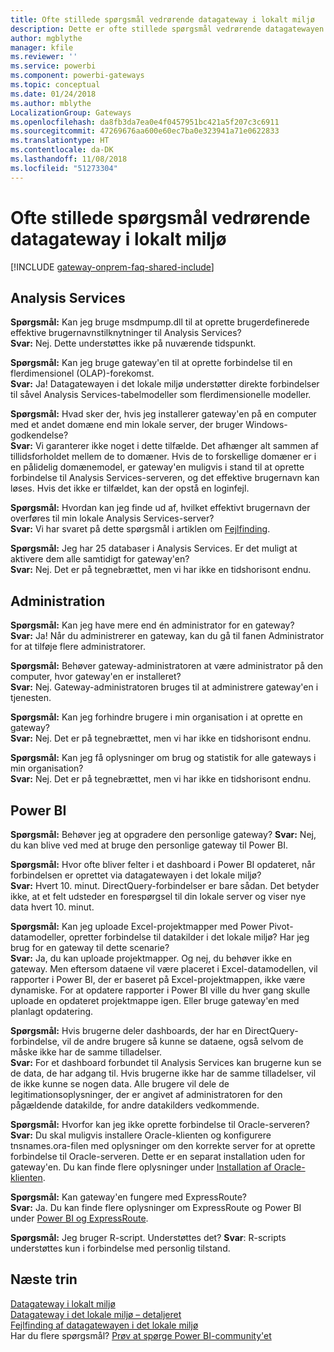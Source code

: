 ```yaml
---
title: Ofte stillede spørgsmål vedrørende datagateway i lokalt miljø
description: Dette er ofte stillede spørgsmål vedrørende datagatewayen i det lokale miljø. Her samler vi ofte stillede spørgsmål vedrørende gateway'en på ét sted.
author: mgblythe
manager: kfile
ms.reviewer: ''
ms.service: powerbi
ms.component: powerbi-gateways
ms.topic: conceptual
ms.date: 01/24/2018
ms.author: mblythe
LocalizationGroup: Gateways
ms.openlocfilehash: da8fb3da7ea0e4f0457951bc421a5f207c3c6911
ms.sourcegitcommit: 47269676aa600e60ec7ba0e323941a71e0622833
ms.translationtype: HT
ms.contentlocale: da-DK
ms.lasthandoff: 11/08/2018
ms.locfileid: "51273304"
---
```

# <a name="on-premises-data-gateway-faq"></a>Ofte stillede spørgsmål vedrørende datagateway i lokalt miljø
<!-- Shared FAQ shared Include -->
[!INCLUDE [gateway-onprem-faq-shared-include](./includes/gateway-onprem-faq-shared-include.md)]

## <a name="analysis-services"></a>Analysis Services
**Spørgsmål:** Kan jeg bruge msdmpump.dll til at oprette brugerdefinerede effektive brugernavnstilknytninger til Analysis Services?  
**Svar:** Nej. Dette understøttes ikke på nuværende tidspunkt.

**Spørgsmål:** Kan jeg bruge gateway'en til at oprette forbindelse til en flerdimensionel (OLAP)-forekomst.  
**Svar:** Ja! Datagatewayen i det lokale miljø understøtter direkte forbindelser til såvel Analysis Services-tabelmodeller som flerdimensionelle modeller.

**Spørgsmål:** Hvad sker der, hvis jeg installerer gateway'en på en computer med et andet domæne end min lokale server, der bruger Windows-godkendelse?  
**Svar:** Vi garanterer ikke noget i dette tilfælde. Det afhænger alt sammen af tillidsforholdet mellem de to domæner. Hvis de to forskellige domæner er i en pålidelig domænemodel, er gateway'en muligvis i stand til at oprette forbindelse til Analysis Services-serveren, og det effektive brugernavn kan løses. Hvis det ikke er tilfældet, kan der opstå en loginfejl.

**Spørgsmål:** Hvordan kan jeg finde ud af, hvilket effektivt brugernavn der overføres til min lokale Analysis Services-server?  
**Svar:** Vi har svaret på dette spørgsmål i artiklen om [Fejlfinding](service-gateway-onprem-tshoot.md).

**Spørgsmål:** Jeg har 25 databaser i Analysis Services. Er det muligt at aktivere dem alle samtidigt for gateway'en?  
**Svar:** Nej. Det er på tegnebrættet, men vi har ikke en tidshorisont endnu.

## <a name="administration"></a>Administration
**Spørgsmål:** Kan jeg have mere end én administrator for en gateway?  
**Svar:** Ja! Når du administrerer en gateway, kan du gå til fanen Administrator for at tilføje flere administratorer.

**Spørgsmål:** Behøver gateway-administratoren at være administrator på den computer, hvor gateway'en er installeret?  
**Svar:** Nej. Gateway-administratoren bruges til at administrere gateway'en i tjenesten.

**Spørgsmål:** Kan jeg forhindre brugere i min organisation i at oprette en gateway?  
**Svar:** Nej. Det er på tegnebrættet, men vi har ikke en tidshorisont endnu.

**Spørgsmål:** Kan jeg få oplysninger om brug og statistik for alle gateways i min organisation?  
**Svar:** Nej. Det er på tegnebrættet, men vi har ikke en tidshorisont endnu.

## <a name="power-bi"></a>Power BI
**Spørgsmål:** Behøver jeg at opgradere den personlige gateway?
**Svar:** Nej, du kan blive ved med at bruge den personlige gateway til Power BI.

**Spørgsmål:** Hvor ofte bliver felter i et dashboard i Power BI opdateret, når forbindelsen er oprettet via datagatewayen i det lokale miljø?  
**Svar:** Hvert 10. minut. DirectQuery-forbindelser er bare sådan. Det betyder ikke, at et felt udsteder en forespørgsel til din lokale server og viser nye data hvert 10. minut.

**Spørgsmål:** Kan jeg uploade Excel-projektmapper med Power Pivot-datamodeller, opretter forbindelse til datakilder i det lokale miljø? Har jeg brug for en gateway til dette scenarie?  
**Svar:** Ja, du kan uploade projektmapper. Og nej, du behøver ikke en gateway. Men eftersom dataene vil være placeret i Excel-datamodellen, vil rapporter i Power BI, der er baseret på Excel-projektmappen, ikke være dynamiske. For at opdatere rapporter i Power BI ville du hver gang skulle uploade en opdateret projektmappe igen. Eller bruge gateway'en med planlagt opdatering.

**Spørgsmål:** Hvis brugerne deler dashboards, der har en DirectQuery-forbindelse, vil de andre brugere så kunne se dataene, også selvom de måske ikke har de samme tilladelser.  
**Svar:** For et dashboard forbundet til Analysis Services kan brugerne kun se de data, de har adgang til. Hvis brugerne ikke har de samme tilladelser, vil de ikke kunne se nogen data. Alle brugere vil dele de legitimationsoplysninger, der er angivet af administratoren for den pågældende datakilde, for andre datakilders vedkommende.

**Spørgsmål:** Hvorfor kan jeg ikke oprette forbindelse til Oracle-serveren?  
**Svar:** Du skal muligvis installere Oracle-klienten og konfigurere tnsnames.ora-filen med oplysninger om den korrekte server for at oprette forbindelse til Oracle-serveren. Dette er en separat installation uden for gateway'en. Du kan finde flere oplysninger under [Installation af Oracle-klienten](service-gateway-onprem-manage-oracle.md#installing-the-oracle-client).

**Spørgsmål:** Kan gateway'en fungere med ExpressRoute?  
**Svar:** Ja. Du kan finde flere oplysninger om ExpressRoute og Power BI under [Power BI og ExpressRoute](service-admin-power-bi-expressroute.md).

**Spørgsmål:** Jeg bruger R-script. Understøttes det?
**Svar**: R-scripts understøttes kun i forbindelse med personlig tilstand.

## <a name="next-steps"></a>Næste trin
[Datagateway i lokalt miljø](service-gateway-onprem.md)  
[Datagateway i det lokale miljø – detaljeret](service-gateway-onprem-indepth.md)  
[Fejlfinding af datagatewayen i det lokale miljø](service-gateway-onprem-tshoot.md)  
Har du flere spørgsmål? [Prøv at spørge Power BI-community'et](http://community.powerbi.com/)

